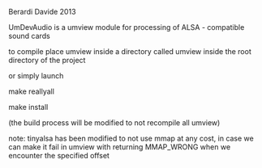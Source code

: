 Berardi Davide 2013

UmDevAudio is a umview module for processing of ALSA - compatible sound cards

to compile place umview inside a directory called umview inside the root directory of the project

or simply launch

make reallyall

make install

(the build process will be modified to not recompile all umview)

note:
	tinyalsa has been modified to not use mmap at any cost, in case we can make it fail in umview with returning MMAP_WRONG when we encounter the specified offset
